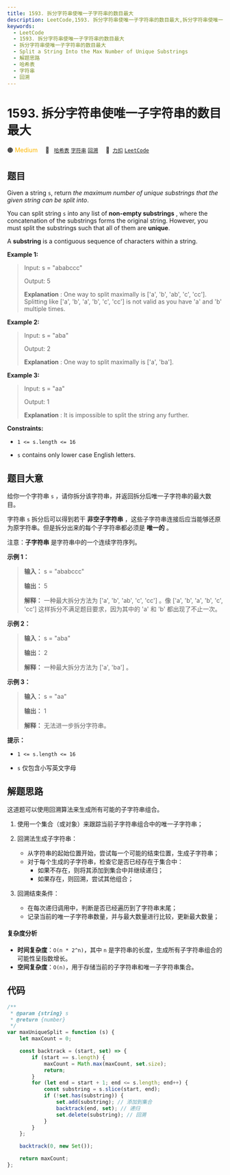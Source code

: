 ```yaml
---
title: 1593. 拆分字符串使唯一子字符串的数目最大
description: LeetCode,1593. 拆分字符串使唯一子字符串的数目最大,拆分字符串使唯一子字符串的数目最大,Split a String Into the Max Number of Unique Substrings,解题思路,哈希表,字符串,回溯
keywords:
  - LeetCode
  - 1593. 拆分字符串使唯一子字符串的数目最大
  - 拆分字符串使唯一子字符串的数目最大
  - Split a String Into the Max Number of Unique Substrings
  - 解题思路
  - 哈希表
  - 字符串
  - 回溯
---
```


# 1593. 拆分字符串使唯一子字符串的数目最大

🟠 <font color=#ffb800>Medium</font>&emsp; 🔖&ensp; [`哈希表`](/tag/hash-table.md) [`字符串`](/tag/string.md) [`回溯`](/tag/backtracking.md)&emsp; 🔗&ensp;[`力扣`](https://leetcode.cn/problems/split-a-string-into-the-max-number-of-unique-substrings) [`LeetCode`](https://leetcode.com/problems/split-a-string-into-the-max-number-of-unique-substrings)

## 题目

Given a string `s`, return _the maximum number of unique substrings that the
given string can be split into_.

You can split string `s` into any list of **non-empty substrings** , where the
concatenation of the substrings forms the original string. However, you must
split the substrings such that all of them are **unique**.

A **substring** is a contiguous sequence of characters within a string.

**Example 1:**

> Input: s = "ababccc"
>
> Output: 5
>
> **Explanation** : One way to split maximally is ['a', 'b', 'ab', 'c', 'cc']. Splitting like ['a', 'b', 'a', 'b', 'c', 'cc'] is not valid as you have 'a' and 'b' multiple times.

**Example 2:**

> Input: s = "aba"
>
> Output: 2
>
> **Explanation** : One way to split maximally is ['a', 'ba'].

**Example 3:**

> Input: s = "aa"
>
> Output: 1
>
> **Explanation** : It is impossible to split the string any further.

**Constraints:**

- `1 <= s.length <= 16`

- `s` contains only lower case English letters.

## 题目大意

给你一个字符串 `s` ，请你拆分该字符串，并返回拆分后唯一子字符串的最大数目。

字符串 `s` 拆分后可以得到若干 **非空子字符串** ，这些子字符串连接后应当能够还原为原字符串。但是拆分出来的每个子字符串都必须是 **唯一的** 。

注意：**子字符串** 是字符串中的一个连续字符序列。

**示例 1：**

> **输入：** s = "ababccc"
>
> **输出：** 5
>
> **解释：** 一种最大拆分方法为 ['a', 'b', 'ab', 'c', 'cc'] 。像 ['a', 'b', 'a', 'b', 'c', 'cc'] 这样拆分不满足题目要求，因为其中的 'a' 和 'b' 都出现了不止一次。

**示例 2：**

> **输入：** s = "aba"
>
> **输出：** 2
>
> **解释：** 一种最大拆分方法为 ['a', 'ba'] 。

**示例 3：**

> **输入：** s = "aa"
>
> **输出：** 1
>
> **解释：** 无法进一步拆分字符串。

**提示：**

- `1 <= s.length <= 16`

- `s` 仅包含小写英文字母

## 解题思路

这道题可以使用回溯算法来生成所有可能的子字符串组合。

1. 使用一个集合（或对象）来跟踪当前子字符串组合中的唯一子字符串；

2. 回溯法生成子字符串：

   - 从字符串的起始位置开始，尝试每一个可能的结束位置，生成子字符串；
   - 对于每个生成的子字符串，检查它是否已经存在于集合中：
     - 如果不存在，则将其添加到集合中并继续递归；
     - 如果存在，则回溯，尝试其他组合；

3. 回溯结束条件：
   - 在每次递归调用中，判断是否已经遍历到了字符串末尾；
   - 记录当前的唯一子字符串数量，并与最大数量进行比较，更新最大数量；

#### 复杂度分析

- **时间复杂度**：`O(n * 2^n)`，其中 `n` 是字符串的长度，生成所有子字符串组合的可能性呈指数增长。
- **空间复杂度**：`O(n)`，用于存储当前的子字符串和唯一子字符串集合。

## 代码

```javascript
/**
 * @param {string} s
 * @return {number}
 */
var maxUniqueSplit = function (s) {
	let maxCount = 0;

	const backtrack = (start, set) => {
		if (start == s.length) {
			maxCount = Math.max(maxCount, set.size);
			return;
		}
		for (let end = start + 1; end <= s.length; end++) {
			const substring = s.slice(start, end);
			if (!set.has(substring)) {
				set.add(substring); // 添加到集合
				backtrack(end, set); // 递归
				set.delete(substring); // 回溯
			}
		}
	};

	backtrack(0, new Set());

	return maxCount;
};
```
